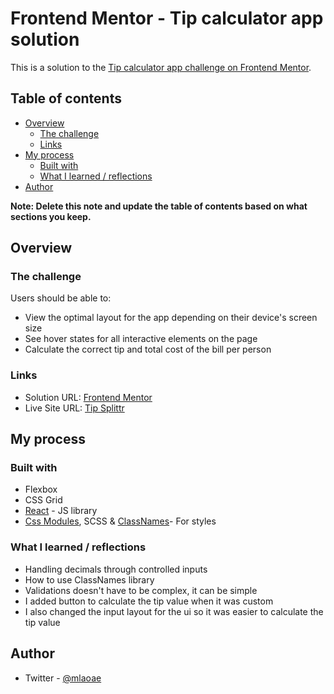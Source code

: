# Frontend Mentor - Tip calculator app solution

This is a solution to the [Tip calculator app challenge on Frontend Mentor](https://www.frontendmentor.io/challenges/tip-calculator-app-ugJNGbJUX).

## Table of contents

- [Overview](#overview)
  - [The challenge](#the-challenge)
  - [Links](#links)
- [My process](#my-process)
  - [Built with](#built-with)
  - [What I learned / reflections](#what-i-learned-/-reflections)
- [Author](#autor)

**Note: Delete this note and update the table of contents based on what sections you keep.**

## Overview

### The challenge

Users should be able to:

- View the optimal layout for the app depending on their device's screen size
- See hover states for all interactive elements on the page
- Calculate the correct tip and total cost of the bill per person

### Links

- Solution URL: [Frontend Mentor](https://www.frontendmentor.io/solutions/tip-calculator-s6IZA7RUC)
- Live Site URL: [Tip Splittr](https://tipsplittr.netlify.app/)

## My process

### Built with

- Flexbox
- CSS Grid
- [React](https://reactjs.org/) - JS library
- [Css Modules](https://github.com/css-modules/css-modules), SCSS & [ClassNames](https://www.npmjs.com/package/classnames)- For styles

### What I learned / reflections

- Handling decimals through controlled inputs
- How to use ClassNames library
- Validations doesn't have to be complex, it can be simple
- I added button to calculate the tip value when it was custom
- I also changed the input layout for the ui so it was easier to calculate the tip value

## Author

- Twitter - [@mlaoae](https://www.twitter.com/mlaoae)
